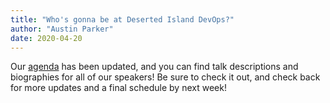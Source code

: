 ```yaml
---
title: "Who's gonna be at Deserted Island DevOps?"
author: "Austin Parker"
date: 2020-04-20
---
```


Our [agenda](/agenda) has been updated, and you can find talk descriptions and biographies for all of our speakers! Be sure to check it out, and check back for more updates and a final schedule by next week!

